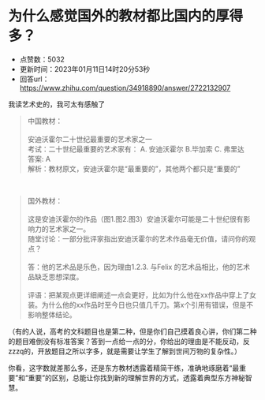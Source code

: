 # 为什么感觉国外的教材都比国内的厚得多？
- 点赞数：5032
- 更新时间：2023年01月11日14时20分53秒
- 回答url：https://www.zhihu.com/question/34918890/answer/2722132907
<body>
 <p data-pid="mTOCTpzJ">我读艺术史的，我可太有感触了</p>
 <blockquote data-pid="jOyRBs2Y">
  中国教材：
  <br>
  <br>
  安迪沃霍尔二十世纪最重要的艺术家之一
  <br>
  考试：二十世纪最重要的艺术家有： A. 安迪沃霍尔 B.毕加索 C. 弗里达
  <br>
  答案: A 
  <br>
  解析：教材原文，安迪沃霍尔是“最重要的”，其他两个都只是“重要的”
 </blockquote>
 <p class="ztext-empty-paragraph"><br></p>
 <blockquote data-pid="SY6KANHK">
  国外教材：
  <br>
  <br>
  这是安迪沃霍尔的作品（图1.图2.图3）安迪沃霍尔可能是二十世纪很有影响力的艺术家之一。
  <br>
  随堂讨论：一部分批评家指出安迪沃霍尔的艺术作品毫无价值，请问你的观点？
  <br>
  <br>
  答：他的艺术品是乐色，因为理由1.2.3. 与Felix 的艺术品相比，他的艺术品缺乏思想深度。
  <br>
  <br>
  评语：把某观点更详细阐述一点会更好，比如为什么他在xx作品中穿上了女装。为什么他的xx作品时至今日也只值几千刀。第x个引用有错误，但是不影响整体结论。
 </blockquote>
 <p data-pid="xBfg4ksZ">（有的人说，高考的文科题目也是第二种，但是你们自己摸着良心讲，你们第二种的题目难倒没有标准答案？答到一点给一点的分，你给出的理由是不能反动，反zzzq的，开放题目之所以字多，就是需要让学生了解到世间万物的复杂性。）</p>
 <p data-pid="2cizOUtQ">你看，这字数就差那么多，还是东方教材透露着精简干练，准确地琢磨着“最重要”和“重要”的区别，总能让你找到新的理解世界的方式，透露着典型东方神秘智慧。</p>
</body>